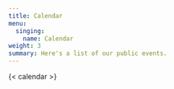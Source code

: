 ```yaml
---
title: Calendar
menu:
  singing:
    name: Calendar
weight: 3
summary: Here's a list of our public events.
---
```

{< calendar >}
